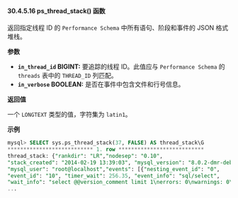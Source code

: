#### 30.4.5.16 ps_thread_stack() 函数

返回指定线程 ID 的 `Performance Schema` 中所有语句、阶段和事件的 JSON 格式堆栈。

**参数**

- **`in_thread_id` BIGINT:** 要追踪的线程 ID。此值应与 `Performance Schema` 的 `threads` 表中的 `THREAD_ID` 列匹配。  
- **`in_verbose` BOOLEAN:** 是否在事件中包含文件和行号信息。

**返回值**

一个 `LONGTEXT` 类型的值，字符集为 `latin1`。

**示例**

```sql
mysql> SELECT sys.ps_thread_stack(37, FALSE) AS thread_stack\G
*************************** 1. row ***************************
thread_stack: {"rankdir": "LR","nodesep": "0.10",
"stack_created": "2014-02-19 13:39:03", "mysql_version": "8.0.2-dmr-debug-log",
"mysql_user": "root@localhost","events": [{"nesting_event_id": "0",
"event_id": "10", "timer_wait": 256.35, "event_info": "sql/select",
"wait_info": "select @@version_comment limit 1\nerrors: 0\nwarnings: 0\nlock time:
...	
```

